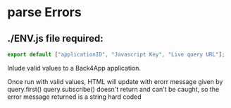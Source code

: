# parse Errors

## ./ENV.js file required:

```js
export default ["applicationID", "Javascript Key", "Live query URL"];
```

Inlude valid values to a Back4App application.

Once run with valid values, HTML will update with erorr message given by query.first()
query.subscribe() doesn't return and can't be caught, so the error message returned is a string hard coded
